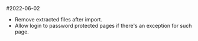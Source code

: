 #2022-06-02
* Remove extracted files after import.
* Allow login to password protected pages if there's an exception for such page.
